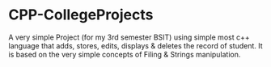 # CPP-CollegeProjects
A very simple Project (for my 3rd semester BSIT) using simple most c++ language that adds, stores, edits, displays &amp; deletes the record of student. It is based on the very simple concepts of Filing &amp; Strings manipulation.
